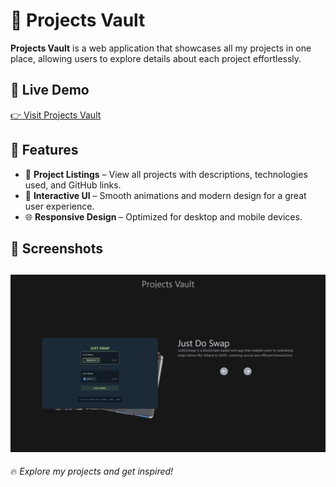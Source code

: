 # 🚀 Projects Vault

**Projects Vault** is a web application that showcases all my projects in one place, allowing users to explore details about each project effortlessly.

## 🔗 Live Demo

[👉 Visit Projects Vault](https://projectsvault.vercel.app)

## 📌 Features

- 📂 **Project Listings** – View all projects with descriptions, technologies used, and GitHub links.
- 🎨 **Interactive UI** – Smooth animations and modern design for a great user experience.
- 🌐 **Responsive Design** – Optimized for desktop and mobile devices.

## 📸 Screenshots

![Homepage Preview](/public/website.png)
---

🔥 *Explore my projects and get inspired!*